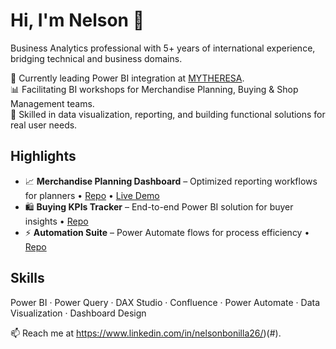 # Hi, I'm Nelson 👋
Business Analytics professional with 5+ years of international experience, bridging technical and business domains.  

🚀 Currently leading Power BI integration at [MYTHERESA](https://www.mytheresa.com/).  
📊 Facilitating BI workshops for Merchandise Planning, Buying & Shop Management teams.  
🤝 Skilled in data visualization, reporting, and building functional solutions for real user needs.

## Highlights
- 📈 **Merchandise Planning Dashboard** – Optimized reporting workflows for planners • [Repo](#) • [Live Demo](#)
- 🛍️ **Buying KPIs Tracker** – End-to-end Power BI solution for buyer insights • [Repo](#)
- ⚡ **Automation Suite** – Power Automate flows for process efficiency • [Repo](#)

## Skills
Power BI · Power Query · DAX Studio · Confluence · Power Automate · Data Visualization · Dashboard Design  

📫 Reach me at https://www.linkedin.com/in/nelsonbonilla26/)(#).
